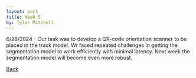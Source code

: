 ```yaml
---
layout: post
title: Week 5
by: Tyler Mitchell
---
```


6/28/2024 - Our task was to develop a QR-code orientation scanner to be placed in the track model.
Wr faced repeated challenges in getting the segmentation model to work efficiently with minimal latency.
Next week the segmentation model will become even more robust. 

[Back](./)
